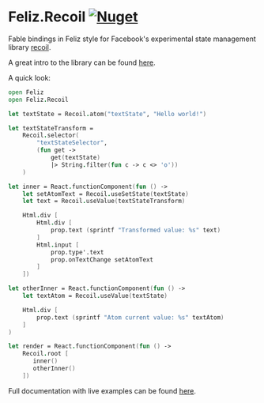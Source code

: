 # Feliz.Recoil [![Nuget](https://img.shields.io/nuget/v/Feliz.Recoil.svg?maxAge=0&colorB=brightgreen)](https://www.nuget.org/packages/Feliz.Recoil)

Fable bindings in Feliz style for Facebook's experimental state management library [recoil](https://github.com/facebookexperimental/Recoil).

A great intro to the library can be found [here](https://www.youtube.com/watch?v=_ISAA_Jt9kI).

A quick look:

```fs
open Feliz
open Feliz.Recoil

let textState = Recoil.atom("textState", "Hello world!")

let textStateTransform =
    Recoil.selector(
        "textStateSelector",
        (fun get ->
            get(textState)
            |> String.filter(fun c -> c <> 'o'))
    )

let inner = React.functionComponent(fun () ->
    let setAtomText = Recoil.useSetState(textState)
    let text = Recoil.useValue(textStateTransform)

    Html.div [
        Html.div [
            prop.text (sprintf "Transformed value: %s" text)
        ]
        Html.input [
            prop.type'.text
            prop.onTextChange setAtomText
        ]
    ])

let otherInner = React.functionComponent(fun () ->
    let textAtom = Recoil.useValue(textState)

    Html.div [
        prop.text (sprintf "Atom current value: %s" textAtom)
    ]
)

let render = React.functionComponent(fun () ->
    Recoil.root [
       inner()
       otherInner()
    ])
```

Full documentation with live examples can be found [here](https://shmew.github.io/Feliz.Recoil).
